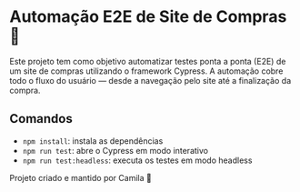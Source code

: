 # Automação E2E de Site de Compras 👕

Este projeto tem como objetivo automatizar testes ponta a ponta (E2E) de um site de compras utilizando o framework Cypress. A automação cobre todo o fluxo do usuário — desde a navegação pelo site até a finalização da compra.


## Comandos

- `npm install`: instala as dependências
- `npm run test`: abre o Cypress em modo interativo
- `npm run test:headless`: executa os testes em modo headless

Projeto criado e mantido por Camila 🧪